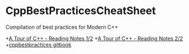 # CppBestPracticesCheatSheet
Compilation of best practices for Modern C++

+[A Tour of C++ - Reading Notes 1/2](https://ianyepan.github.io/posts/cpp-notes-pt1/)
+[A Tour of C++ - Reading Notes 2/2](https://ianyepan.github.io/posts/cpp-notes-pt2/)
+[cppbestpractices gitbook](https://lefticus.gitbooks.io/cpp-best-practices/content/)
